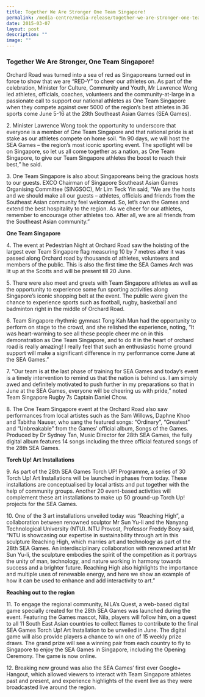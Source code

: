```yaml
---
title: Together We Are Stronger One Team Singapore!
permalink: /media-centre/media-release/together-we-are-stronger-one-team-singapore/
date: 2015-03-07
layout: post
description: ""
image: ""
---
```

### **Together We Are Stronger, One Team Singapore!**
Orchard Road was turned into a sea of red as Singaporeans turned out in force to show that we are “RED-Y” to cheer our athletes on. As part of the celebration, Minister for Culture, Community and Youth, Mr Lawrence Wong led athletes, officials, coaches, volunteers and the community-at-large in a passionate call to support our national athletes as One Team Singapore when they compete against over 5000 of the region’s best athletes in 36 sports come June 5-16 at the 28th Southeast Asian Games (SEA Games).

2\. Minister Lawrence Wong took the opportunity to underscore that everyone is a member of One Team Singapore and that national pride is at stake as our athletes compete on home soil. “In 90 days, we will host the SEA Games – the region’s most iconic sporting event. The spotlight will be on Singapore, so let us all come together as a nation, as One Team Singapore, to give our Team Singapore athletes the boost to reach their best,” he said.

3\. One Team Singapore is also about Singaporeans being the gracious hosts to our guests. EXCO Chairman of Singapore Southeast Asian Games Organising Committee (SINGSOC), Mr Lim Teck Yin said, “We are the hosts and we should make all our guests – athletes, officials and friends from the Southeast Asian community feel welcomed. So, let’s own the Games and extend the best hospitality to the region. As we cheer for our athletes, remember to encourage other athletes too. After all, we are all friends from the Southeast Asian community.”

**One Team Singapore**

4\. The event at Pedestrian Night at Orchard Road saw the hoisting of the largest ever Team Singapore flag measuring 10 by 7 metres after it was passed along Orchard road by thousands of athletes, volunteers and members of the public. This is also the first time the SEA Games Arch was lit up at the Scotts and will be present till 20 June.

5\. There were also meet and greets with Team Singapore athletes as well as the opportunity to experience some fun sporting activities along Singapore’s iconic shopping belt at the event. The public were given the chance to experience sports such as football, rugby, basketball and badminton right in the middle of Orchard Road.

6\. Team Singapore rhythmic gymnast Tong Kah Mun had the opportunity to perform on stage to the crowd, and she relished the experience, noting, “It was heart-warming to see all these people cheer me on in this demonstration as One Team Singapore, and to do it in the heart of orchard road is really amazing! I really feel that such an enthusiastic home ground support will make a significant difference in my performance come June at the SEA Games.”

7\. “Our team is at the last phase of training for SEA Games and today’s event is a timely intervention to remind us that the nation is behind us. I am simply awed and definitely motivated to push further in my preparations so that in June at the SEA Games, everyone will be cheering us with pride,” noted Team Singapore Rugby 7s Captain Daniel Chow.

8\. The One Team Singapore event at the Orchard Road also saw performances from local artistes such as the Sam Willows, Daphne Khoo and Tabitha Nauser, who sang the featured songs: “Ordinary”, “Greatest” and “Unbreakable” from the Games’ official album, Songs of the Games. Produced by Dr Sydney Tan, Music Director for 28th SEA Games, the fully digital album features 14 songs including the three official featured songs of the 28th SEA Games.

**Torch Up! Art Installations**

9\. As part of the 28th SEA Games Torch UP! Programme, a series of 30 Torch Up! Art Installations will be launched in phases from today. These installations are conceptualised by local artists and put together with the help of community groups. Another 20 event-based activities will complement these art installations to make up 50 ground-up Torch Up! projects for the SEA Games.

10\. One of the 3 art installations unveiled today was “Reaching High”, a collaboration between renowned sculptor Mr Sun Yu-li and the Nanyang Technological University (NTU). NTU Provost, Professor Freddy Boey said, “NTU is showcasing our expertise in sustainability through art in this sculpture Reaching High, which marries art and technology as part of the 28th SEA Games. An interdisciplinary collaboration with renowned artist Mr Sun Yu-li, the sculpture embodies the spirit of the competition as it portrays the unity of man, technology, and nature working in harmony towards success and a brighter future. Reaching High also highlights the importance and multiple uses of renewable energy, and here we show an example of how it can be used to enhance and add interactivity to art.”

**Reaching out to the region**

11\. To engage the regional community, NILA’s Quest, a web-based digital game specially created for the 28th SEA Games was launched during the event. Featuring the Games mascot, Nila, players will follow him, on a quest to all 11 South East Asian countries to collect flames to contribute to the final SEA Games Torch Up! Art Installation to be unveiled in June. The digital game will also provide players a chance to win one of 15 weekly prize draws. The grand prize will see a winning pair from each country to fly to Singapore to enjoy the SEA Games in Singapore, including the Opening Ceremony. The game is now online.

12\. Breaking new ground was also the SEA Games’ first ever Google+ Hangout, which allowed viewers to interact with Team Singapore athletes past and present, and experience highlights of the event live as they were broadcasted live around the region.